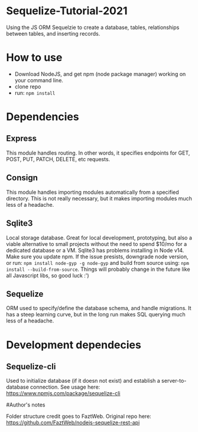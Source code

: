 # Sequelize-Tutorial-2021
Using the JS ORM Sequelzie to create a database, tables, relationships between tables, and inserting records.

# How to use
- Download NodeJS, and get npm (node package manager) working on your command line.
- clone repo
- run: `npm install`

# Dependencies

## Express
This module handles routing.  In other words, it specifies endpoints for GET, POST, PUT, PATCH, DELETE, etc requests.

## Consign
This module handles importing modules automatically from a specified directory.  This is not really necessary, but it makes importing modules much less of a headache.

## Sqlite3
Local storage database.  Great for local development, prototyping, but also a viable alternative to small projects without the need to spend $10/mo for a dedicated database or a VM.  Sqlite3 has problems installing in Node v14.  Make sure you update npm.  If the issue presists, downgrade node version, or run: `npm install node-gyp -g node-gyp` and build from source using: `npm install --build-from-source`.  Things will probably change in the future like all Javascript libs, so good luck :')

## Sequelize
ORM used to specify/define the database schema, and handle migrations.  It has a steep learning curve, but in the long run makes SQL querying much less of a headache.

# Development dependecies

## Sequelize-cli
Used to initialize database (if it doesn not exist) and establish a server-to-database connection.  See usage here: https://www.npmjs.com/package/sequelize-cli

#Author's notes

Folder structure credit goes to FaztWeb.  Original repo here: https://github.com/FaztWeb/nodejs-sequelize-rest-api
